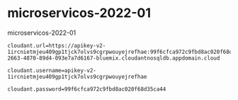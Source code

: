 # microservicos-2022-01
microservicos-2022-01

```
cloudant.url=https://apikey-v2-1ircnietmjeu409gp1tjck7olvs9cgrpwouyejrefhae:99f6cfca972c9fbd8ac020f68d35ca44@9f7b8c7d-2663-4870-89d4-093e7a7d6167-bluemix.cloudantnosqldb.appdomain.cloud

cloudant.username=apikey-v2-1ircnietmjeu409gp1tjck7olvs9cgrpwouyejrefhae

cloudant.password=99f6cfca972c9fbd8ac020f68d35ca44
```

